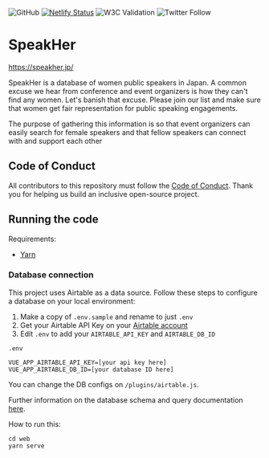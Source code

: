 ![GitHub](https://img.shields.io/github/license/WWCodeTokyo/speak-her-db)
[![Netlify Status](https://api.netlify.com/api/v1/badges/4db391fa-4beb-4632-afe5-0931358657f2/deploy-status)](https://app.netlify.com/sites/speak-her-db/deploys)
![W3C Validation](https://img.shields.io/w3c-validation/html?targetUrl=https%3A%2F%2Fspeakher.jp)
![Twitter Follow](https://img.shields.io/twitter/follow/speakherjapan?style=social)

# SpeakHer

https://speakher.jp/

SpeakHer is a database of women public speakers in Japan. A common excuse we hear from conference and event organizers is how they can't find any women. Let's banish that excuse. Please join our list and make sure that women get fair representation for public speaking engagements.

The purpose of gathering this information is so that event organizers can easily search for female speakers and that fellow speakers can connect with and support each other

## Code of Conduct

All contributors to this repository must follow the [Code of Conduct](https://www.womenwhocode.com/codeofconduct). Thank you for helping us build an inclusive open-source project.

## Running the code

Requirements:
- [Yarn](https://yarnpkg.com/)


### Database connection

This project uses Airtable as a data source. Follow these steps to configure a database on your local environment:

1. Make a copy of `.env.sample` and rename to just `.env`
2. Get your Airtable API Key on your [Airtable account](https://airtable.com/account)
3. Edit `.env` to add your `AIRTABLE_API_KEY` and `AIRTABLE_DB_ID`

`.env`
```
VUE_APP_AIRTABLE_API_KEY=[your api key here]
VUE_APP_AIRTABLE_DB_ID=[your database ID here]
```

You can change the DB configs on `/plugins/airtable.js`.

Further information on the database schema and query documentation [here](https://airtable.com/apprMeMSVqvZhoE6a/api/docs#javascript/introduction).



How to run this:

```
cd web
yarn serve
```
